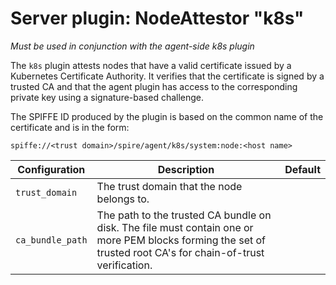 # Server plugin: NodeAttestor "k8s"

*Must be used in conjunction with the agent-side k8s plugin*

The `k8s` plugin attests nodes that have a valid certificate issued
by a Kubernetes Certificate Authority. It verifies that the certificate
is signed by a trusted CA and that the agent plugin has access to
the corresponding private key using a signature-based challenge.

The SPIFFE ID produced by the plugin is based on the common name of the certificate
and is in the form:

```
spiffe://<trust domain>/spire/agent/k8s/system:node:<host name>
```


| Configuration | Description | Default                 |
| ------------- | ----------- | ----------------------- |
| `trust_domain`  |  The trust domain that the node belongs to. |  |
| `ca_bundle_path` | The path to the trusted CA bundle on disk. The file must contain one or more PEM blocks forming the set of trusted root CA's for chain-of-trust verification. | |
